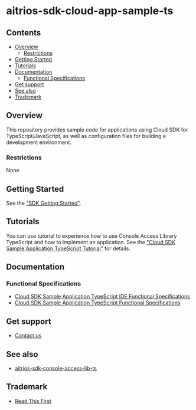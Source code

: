 # aitrios-sdk-cloud-app-sample-ts 

## Contents <!-- omit in toc -->
- [Overview](#overview)
  - [Restrictions](#restrictions)
- [Getting Started](#getting-started)
- [Tutorials](#tutorials)
- [Documentation](#documentation)
  - [Functional Specifications](#functional-specifications)
- [Get support](#get-support)
- [See also](#see-also)
- [Trademark](#trademark)

## Overview
This repository provides sample code for applications using Cloud SDK for TypeScript/JavaScript, as well as configuration files for building a development environment.<br>

### Restrictions
None

## Getting Started
See the ["SDK Getting Started"]( https://developer.aitrios.sony-semicon.com/development-guides/get-started/setup-dev/).

## Tutorials
You can use tutorial to experience how to use Console Access Library TypeScript and how to implement an application.
See the ["Cloud SDK Sample Application TypeScript Tutorial"](https://developer.aitrios.sony-semicon.com/development-guides/tutorials/cloud-sdk/) for details.

## Documentation
### Functional Specifications
- [Cloud SDK Sample Application TypeScript IDE Functional Specifications](./docs/development-docs/CloudSDK_FuncSpec_SampleApp_TypeScript_IDE.pdf)
- [Cloud SDK Sample Application TypeScript Functional Specifications](./docs/development-docs/CloudSDK_FuncSpec_SampleApp_TypeScript.pdf)

## Get support
- [Contact us](https://developer.aitrios.sony-semicon.com/contact-us/)

## See also
- [aitrios-sdk-console-access-lib-ts](https://github.com/SonySemiconductorSolutions/aitrios-sdk-console-access-lib-ts)

## Trademark
- [Read This First](https://developer.aitrios.sony-semicon.com/development-guides/documents/manuals/)

